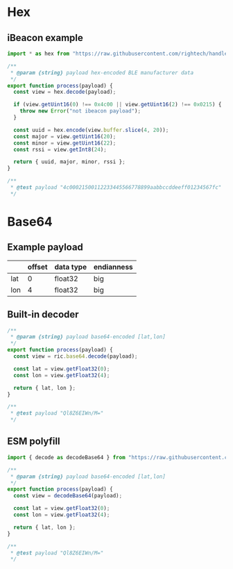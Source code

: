 

# Hex

## iBeacon example

```js
import * as hex from "https://raw.githubusercontent.com/rightech/handler-libs/1.0.6/enc/hex.js";

/**
 * @param {string} payload hex-encoded BLE manufacturer data
 */
export function process(payload) {
  const view = hex.decode(payload);

  if (view.getUint16(0) !== 0x4c00 || view.getUint16(2) !== 0x0215) {
    throw new Error("not ibeacon payload");
  }

  const uuid = hex.encode(view.buffer.slice(4, 20));
  const major = view.getUint16(20);
  const minor = view.getUint16(22);
  const rssi = view.getInt8(24);

  return { uuid, major, minor, rssi };
}

/**
 * @test payload "4c00021500112233445566778899aabbccddeeff01234567fc"
 */
```

# Base64

## Example payload

|         | offset | data type  | endianness |
|---------|--------|------------|------------|
| lat     | 0      | float32    | big        |
| lon     | 4      | float32    | big        |


## Built-in decoder

```js
/**
 * @param {string} payload base64-encoded [lat,lon]
 */
export function process(payload) {
  const view = ric.base64.decode(payload);

  const lat = view.getFloat32(0);
  const lon = view.getFloat32(4);

  return { lat, lon };
}

/**
 * @test payload "Ql8Z6EIWn/M="
 */
```

## ESM polyfill

```js
import { decode as decodeBase64 } from "https://raw.githubusercontent.com/rightech/handler-libs/1.0.6/enc/base64.js";

/**
 * @param {string} payload base64-encoded [lat,lon]
 */
export function process(payload) {
  const view = decodeBase64(payload);

  const lat = view.getFloat32(0);
  const lon = view.getFloat32(4);

  return { lat, lon };
}

/**
 * @test payload "Ql8Z6EIWn/M="
 */
```
